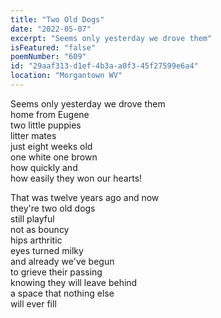 ```yaml
---
title: "Two Old Dogs"
date: "2022-05-07"
excerpt: "Seems only yesterday we drove them"
isFeatured: "false"
poemNumber: "609"
id: "29aaf313-d1ef-4b3a-a0f3-45f27599e6a4"
location: "Morgantown WV"
---
```


Seems only yesterday we drove them  
home from Eugene  
two little puppies  
litter mates  
just eight weeks old  
one white one brown  
how quickly and  
how easily they won our hearts!

That was twelve years ago and now  
they're two old dogs  
still playful  
not as bouncy  
hips arthritic  
eyes turned milky  
and already we've begun  
to grieve their passing  
knowing they will leave behind  
a space that nothing else  
will ever fill
